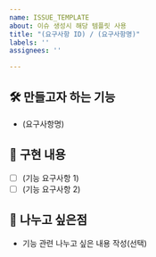 ```yaml
---
name: ISSUE_TEMPLATE
about: 이슈 생성시 해당 템플릿 사용
title: "(요구사항 ID) / (요구사항명)"
labels: ''
assignees: ''

---
```


## 🛠️ 만들고자 하는 기능
- (요구사항명)

## 📝 구현 내용
- [ ] (기능 요구사항 1)
- [ ] (기능 요구사항 2)

## 🌱 나누고 싶은점
- 기능 관련 나누고 싶은 내용 작성(선택)
